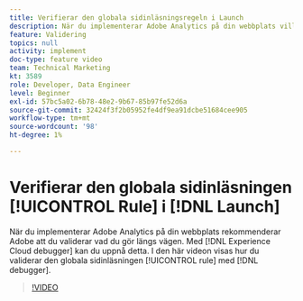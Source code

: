 ```yaml
---
title: Verifierar den globala sidinläsningsregeln i Launch
description: När du implementerar Adobe Analytics på din webbplats vill du kunna validera vad du gör under tiden. Felsökaren Experience Cloud till räddningen! I den här videon visas hur du validerar den globala sidans inläsningsregel med felsökaren.
feature: Validering
topics: null
activity: implement
doc-type: feature video
team: Technical Marketing
kt: 3589
role: Developer, Data Engineer
level: Beginner
exl-id: 57bc5a02-6b78-48e2-9b67-85b97fe52d6a
source-git-commit: 32424f3f2b05952fe4df9ea91dcbe51684cee905
workflow-type: tm+mt
source-wordcount: '98'
ht-degree: 1%

---
```


# Verifierar den globala sidinläsningen [!UICONTROL Rule] i [!DNL Launch]

När du implementerar Adobe Analytics på din webbplats rekommenderar Adobe att du validerar vad du gör längs vägen. Med [!DNL Experience Cloud debugger] kan du uppnå detta. I den här videon visas hur du validerar den globala sidinläsningen [!UICONTROL rule] med [!DNL debugger].

>[!VIDEO](https://video.tv.adobe.com/v/28776/?quality=12)

